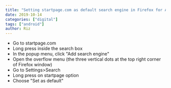 ```yaml
---
title: "Setting startpage.com as default search engine in Firefox for Android"
date: 2019-10-14
categories: ["digital"]
tags: ["android"]
author: Riz
---
```


- Go to startpage.com
- Long press inside the search box
- In the popup menu, click "Add search engine"
- Open the overflow menu (the three vertical dots at the top right corner of Firefox window)
- Go to Settings>Search
- Long press on startpage option
- Choose "Set as default"